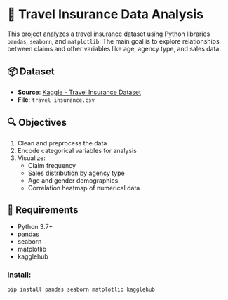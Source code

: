 # 🧳 Travel Insurance Data Analysis

This project analyzes a travel insurance dataset using Python libraries `pandas`, `seaborn`, and `matplotlib`. The main goal is to explore relationships between claims and other variables like age, agency type, and sales data.

## 📦 Dataset

- **Source**: [Kaggle - Travel Insurance Dataset](https://www.kaggle.com/datasets/mhdzahier/travel-insurance)
- **File**: `travel insurance.csv`

## 🔍 Objectives

1. Clean and preprocess the data
2. Encode categorical variables for analysis
3. Visualize:
   - Claim frequency
   - Sales distribution by agency type
   - Age and gender demographics
   - Correlation heatmap of numerical data

## 🧰 Requirements

- Python 3.7+
- pandas
- seaborn
- matplotlib
- kagglehub

### Install:

```bash
pip install pandas seaborn matplotlib kagglehub
